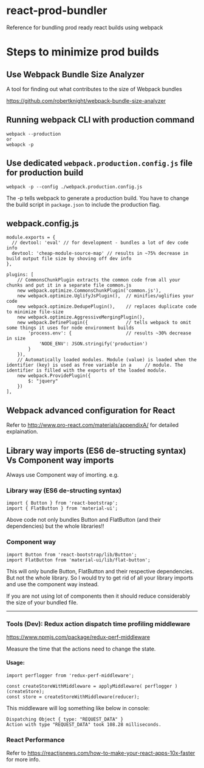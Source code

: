 # react-prod-bundler
Reference for bundling prod ready react builds using webpack

# Steps to minimize prod builds

## Use Webpack Bundle Size Analyzer
A tool for finding out what contributes to the size of Webpack bundles

https://github.com/robertknight/webpack-bundle-size-analyzer

## Running webpack CLI with production command

```
webpack --production
or
webapck -p
```
## Use dedicated ```webpack.production.config.js``` file for production build
```
webpack -p --config ./webpack.production.config.js
```
The -p tells webpack to generate a production build. You have to change the build script in ```package.json``` to include the production flag.

## webpack.config.js
```
module.exports = {
  // devtool: 'eval' // for development - bundles a lot of dev code info
  devtool: 'cheap-module-source-map' // results in ~75% decrease in build output file size by shoving off dev info
},

plugins: [
    // CommonsChunkPlugin extracts the common code from all your chunks and put it in a separate file common.js
    new webpack.optimize.CommonsChunkPlugin('common.js'), 
    new webpack.optimize.UglifyJsPlugin(),  // minifies/uglifies your code
    new webpack.optimize.DedupePlugin(),    // replaces duplicate code to minimize file-size
    new webpack.optimize.AggressiveMergingPlugin(),
    new webpack.DefinePlugin({              // tells webpack to omit some things it uses for node environment builds
        'process.env': {                    // results ~30% decrease in size
            'NODE_ENV': JSON.stringify('production')
        }
    }),
    // Automatically loaded modules. Module (value) is loaded when the identifier (key) is used as free variable in a     // module. The identifier is filled with the exports of the loaded module.
    new webpack.ProvidePlugin({
        $: "jquery"
    })
],
```

## Webpack advanced configuration for React

Refer to http://www.pro-react.com/materials/appendixA/ for detailed explaination.

## Library way imports (ES6 de-structing syntax) Vs Component way imports

Always use Component way of imorting.
e.g.
### Library way (ES6 de-structing syntax)
```
import { Button } from 'react-bootstrap';
import { FlatButton } from 'material-ui';
```
Above code not only bundles Button and FlatButton (and their dependencies) but the whole libraries!!

### Component way
```
import Button from 'react-bootstrap/lib/Button';
import FlatButton from 'material-ui/lib/flat-button';
```
This will only bundle Button, FlatButton and their respective dependencies. But not the whole library. So I would try to get rid of all your library imports and use the component way instead.

If you are not using lot of components then it should reduce considerably the size of your bundled file.

--------------------------------------------------------------------------------------

### Tools (Dev): Redux action dispatch time profiling middleware

https://www.npmjs.com/package/redux-perf-middleware

Measure the time that the actions need to change the state.
#### Usage:
```
import perflogger from 'redux-perf-middleware';
 
const createStoreWithMiddleware = applyMiddleware( perflogger )(createStore);
const store = createStoreWithMiddleware(reducer);
```
This middleware will log something like below in console:
```
Dispatching Object { type: "REQUEST_DATA" }
Action with type "REQUEST_DATA" took 108.28 milliseconds.
```

### React Performance
Refer to https://reactjsnews.com/how-to-make-your-react-apps-10x-faster for more info.



